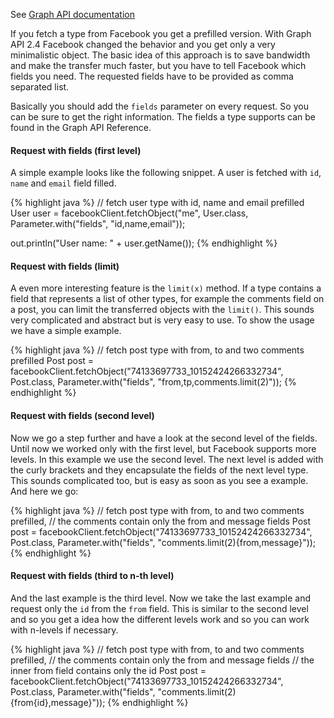 See <a target="_blank" href="http://developers.facebook.com/docs/api#reading" class="label label-primary">Graph API documentation</a>

If you fetch a type from Facebook you get a prefilled version. With Graph API 2.4 Facebook changed the behavior and
you get only a very minimalistic object. The basic idea of this approach is to save bandwidth and make the
transfer much faster, but you have to tell Facebook which fields you need. The requested fields have to be
provided as comma separated list.

Basically you should add the `fields` parameter on every request. So you can be sure to get
the right information. The fields a type supports can be found in the Graph API Reference.

#### Request with fields (first level)

A simple example looks like the following snippet. A user is fetched with `id`, `name` and `email` field filled.

{% highlight java %}
// fetch user type with id, name and email prefilled
User user = facebookClient.fetchObject("me", User.class,
     Parameter.with("fields", "id,name,email")); 

out.println("User name: " + user.getName());
{% endhighlight %}

#### Request with fields (limit)


A even more interesting feature is the `limit(x)` method. If a type contains a field that
represents a list of other types, for example the comments field on a post, you can limit the transferred
objects with the `limit()`. This sounds very complicated and abstract but is very easy to use.
To show the usage we have a simple example.

{% highlight java %}
// fetch post type with from, to and two comments prefilled
Post post = facebookClient.fetchObject("74133697733_10152424266332734", Post.class,
     Parameter.with("fields", "from,tp,comments.limit(2)"));
{% endhighlight %}

#### Request with fields (second level)

Now we go a step further and have a look at the second level of the fields. Until now we worked only
with the first level, but Facebook supports more levels. In this example we use the second level.
The next level is added with the curly brackets and they encapsulate the fields of the next level type.
This sounds complicated too, but is easy as soon as you see a example. And here we go:

{% highlight java %}
// fetch post type with from, to and two comments prefilled,
// the comments contain only the from and message fields
Post post = facebookClient.fetchObject("74133697733_10152424266332734", Post.class,
     Parameter.with("fields", "comments.limit(2){from,message}"));
{% endhighlight %}

#### Request with fields (third to n-th level)

And the last example is the third level. Now we take the last example and request only the `id` from the `from` field. This is similar to the second level and so you get a idea how the different levels work and so you can work with n-levels if necessary.

{% highlight java %}
// fetch post type with from, to and two comments prefilled,
// the comments contain only the from and message fields
// the inner from field contains only the id
Post post = facebookClient.fetchObject("74133697733_10152424266332734", Post.class,
     Parameter.with("fields", "comments.limit(2){from{id},message}"));
{% endhighlight %}

